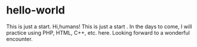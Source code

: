 # hello-world
This is just a start.
Hi,humans!
This is just a start .
In the days to come, I will practice using PHP, HTML, C++, etc. here.
Looking forward to a wonderful encounter.
